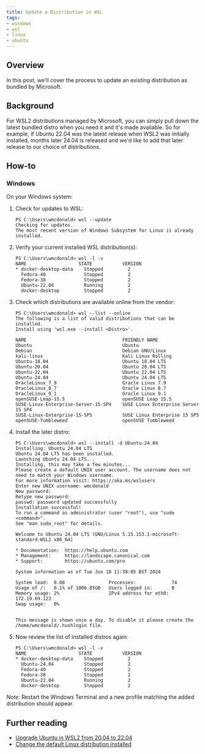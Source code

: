 ```yaml
---
title: Update a Distribution in WSL
tags:
- windows
- wsl
- linux
- ubuntu
---
```


## Overview
In this post, we'll cover the process to update an existing distribution as bundled by Microsoft.

## Background
For WSL2 distributions managed by Microsoft, you can simply pull down the latest bundled distro when you need it and it's made available. So for example, if Ubuntu 22.04 was the latest release when WSL2 was initially installed, months later 24.04 is released and we'd like to add that later release to our choice of distributions.

## How-to

### Windows
On your Windows system:

1. Check for updates to WSL:

    ```
    PS C:\Users\wmcdonald> wsl --update
    Checking for updates.
    The most recent version of Windows Subsystem for Linux is already installed.
    ```

2. Verify your current installed WSL distribution(s):

    ```
    PS C:\Users\wmcdonald> wsl -l -v
    NAME                   STATE           VERSION
    * docker-desktop-data    Stopped         2
      Fedora-40              Stopped         2
      Fedora-38              Stopped         2
      Ubuntu-22.04           Running         2
      docker-desktop         Stopped         2
    ```

3. Check which distributions are available online from the vendor:

    ```
    PS C:\Users\wmcdonald> wsl --list --online
    The following is a list of valid distributions that can be installed.
    Install using 'wsl.exe --install <Distro>'.

    NAME                                   FRIENDLY NAME
    Ubuntu                                 Ubuntu
    Debian                                 Debian GNU/Linux
    kali-linux                             Kali Linux Rolling
    Ubuntu-18.04                           Ubuntu 18.04 LTS
    Ubuntu-20.04                           Ubuntu 20.04 LTS
    Ubuntu-22.04                           Ubuntu 22.04 LTS
    Ubuntu-24.04                           Ubuntu 24.04 LTS
    OracleLinux_7_9                        Oracle Linux 7.9
    OracleLinux_8_7                        Oracle Linux 8.7
    OracleLinux_9_1                        Oracle Linux 9.1
    openSUSE-Leap-15.5                     openSUSE Leap 15.5
    SUSE-Linux-Enterprise-Server-15-SP4    SUSE Linux Enterprise Server 15 SP4
    SUSE-Linux-Enterprise-15-SP5           SUSE Linux Enterprise 15 SP5
    openSUSE-Tumbleweed                    openSUSE Tumbleweed
    ```

3. Install the later distro:

    ```
    PS C:\Users\wmcdonald> wsl --install -d Ubuntu-24.04
    Installing: Ubuntu 24.04 LTS
    Ubuntu 24.04 LTS has been installed.
    Launching Ubuntu 24.04 LTS...
    Installing, this may take a few minutes...
    Please create a default UNIX user account. The username does not need to match your Windows username.
    For more information visit: https://aka.ms/wslusers
    Enter new UNIX username: wmcdonald
    New password:
    Retype new password:
    passwd: password updated successfully
    Installation successful!
    To run a command as administrator (user "root"), use "sudo <command>".
    See "man sudo_root" for details.

    Welcome to Ubuntu 24.04 LTS (GNU/Linux 5.15.153.1-microsoft-standard-WSL2 x86_64)

    * Documentation:  https://help.ubuntu.com
    * Management:     https://landscape.canonical.com
    * Support:        https://ubuntu.com/pro

    System information as of Tue Jun 18 11:38:05 BST 2024

    System load:  0.08                Processes:             74
    Usage of /:   0.1% of 1006.85GB   Users logged in:       0
    Memory usage: 2%                  IPv4 address for eth0: 172.19.69.123
    Swap usage:   0%


    This message is shown once a day. To disable it please create the
    /home/wmcdonald/.hushlogin file.
    ```

4. Now review the list of installed distros again:

    ```
    PS C:\Users\wmcdonald> wsl -l -v
    NAME                   STATE           VERSION
    * docker-desktop-data    Stopped         2
      Ubuntu-24.04           Stopped         2
      Fedora-40              Stopped         2
      Fedora-38              Stopped         2
      Ubuntu-22.04           Running         2
      docker-desktop         Stopped         2
    ```

*Note:* Restart the Windows Terminal and a new profile matching the added distribution should appear.

## Further reading
- [Upgrade Ubuntu in WSL2 from 20.04 to 22.04](https://askubuntu.com/questions/1428423/upgrade-ubuntu-in-wsl2-from-20-04-to-22-04)
- [Change the default Linux distribution installed](https://learn.microsoft.com/en-us/windows/wsl/install#change-the-default-linux-distribution-installed)